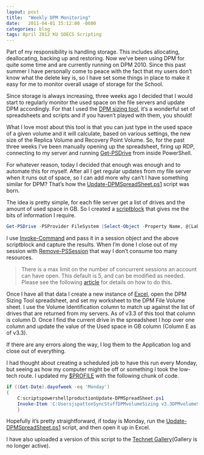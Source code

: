 ```yaml
---
layout: post
title:  "Weekly DPM Monitoring"
date:   2011-04-01 15:12:00 -0600
categories: blog
tags: April 2012 KU SOECS Scripting
---
```

Part of my responsibility is handling storage. This includes allocating, deallocating, backing up and restoring. Now we’ve been using DPM for quite some time and are currently running on DPM 2010. Since this past summer I have personally come to peace with the fact that my users don’t know what the delete key is, so I have set some things in place to make it easy for me to monitor overall usage of storage for the School.

Since storage is always increasing, three weeks ago I decided that I would start to regularly monitor the used space on the file servers and update DPM accordingly. For that I used the [DPM sizing tool](http://blogs.technet.com/b/dpm/archive/2010/09/02/new-dpm2010-storage-calculator-links-sep-2010.aspx), it’s a wonderful set of spreadsheets and scripts and if you haven’t played with them, you should!

What I love most about this tool is that you can just type in the used space of a given volume and it will calculate, based on various settings, the new size of the Replica Volume and Recovery Point Volume. So, for the past three weeks I’ve been manually opening up the spreadsheet, firing up RDP, connecting to my server and running [Get-PSDrive](http://technet.microsoft.com/en-us/library/dd315263.aspx) from inside PowerShell.

For whatever reason, today I decided that enough was enough and to automate this for myself. After all I get regular updates from my file server when it runs out of space, so I can add more why can’t I have something similar for DPM? That’s how the [Update-DPMSpreadSheet.ps1](https://github.com/jeffpatton1971/mod-posh/blob/master/powershell/production/Update-DPMSpreadSheet.ps1) script was born.

The idea is pretty simple, for each file server get a list of drives and the amount of used space in GB. So I created a [scriptblock](http://technet.microsoft.com/en-us/library/dd315277.aspx) that gives me the bits of information I require.

```powershell
Get-PSDrive -PSProvider FileSystem |Select-Object -Property Name, @{Label='Used';Expression={$_.Used /1gb}}
```

I use [Invoke-Command](http://technet.microsoft.com/en-us/library/dd347578.aspx) and pass it in a session object and the above scriptblock and capture the results. When I’m done I close out of my session with [Remove-PSSession](http://technet.microsoft.com/en-us/library/dd315404.aspx) that way I don’t consume too many resources.

> There is a max limit on the number of concurrent sessions an account can have open. This default is 5, and can be modified as needed. Please see the following [article](http://blogs.msdn.com/b/powershell/archive/2010/05/03/configuring-wsman-limits.aspx) for details on how to do this.

Once I have all that data I create a new instance of [Excel](http://blogs.technet.com/b/heyscriptingguy/archive/tags/scripting+guy_2100_/microsoft+excel/), open the DPM Sizing Tool spreadsheet, and set my worksheet to the DPM File Volume sheet. I use the Volume Identification column to match up against the list of drives that are returned from my servers. As of v3.3 of this tool that column is column D. Once I find the current drive in the spreadsheet I hop over one column and update the value of the Used space in GB column (Column E as of v3.3).

If there are any errors along the way, I log them to the Application log and close out of everything.

I had thought about creating a scheduled job to have this run every Monday, but seeing as how my computer might be off or something I took the low-tech route. I updated my [$PROFILE](http://msdn.microsoft.com/en-us/library/windows/desktop/bb613488(v=vs.85).aspx) with the following chunk of code.

``` powershell
if ((Get-Date).dayofweek -eq 'Monday')
{
    C:scriptspowershellproductionUpdate-DPMSpreadSheet.ps1
    Invoke-Item 'C:UsersjspattonSyncStuffDPMvolumeSizing v3.3DPMvolumeSizing.xlsx'
    }
```

Hopefully it’s pretty straightforward, if today is Monday, run the [Update-DPMSpreadSheet.ps1](https://github.com/jeffpatton1971/mod-posh/blob/master/powershell/production/Update-DPMSpreadSheet.ps1) script, and then open it up in Excel.

I have also uploaded a version of this script to the [Technet Gallery](http://gallery.technet.microsoft.com/Update-DPMSpreadSheetps1-94cced9c)(Gallery is no longer active).
